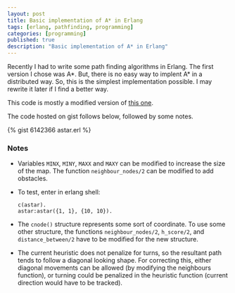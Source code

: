 ```yaml
---
layout: post
title: Basic implementation of A* in Erlang
tags: [erlang, pathfinding, programming]
categories: [programming]
published: true
description: "Basic implementation of A* in Erlang"
---
```


Recently I had to write some path finding algorithms in Erlang. The first version I chose was A\*. But, there is no easy way to implent A\* in a distributed way. So, this is the simplest implementation possible. I may rewrite it later if I find a better way.

This code is mostly a modified version of [this one](http://stevegilham.blogspot.in/2008/10/first-refactoring-of-star-in-erlang.html).

The code hosted on gist follows below, followed by some notes.

{% gist 6142366 astar.erl %}

### Notes

* Variables `MINX`, `MINY`, `MAXX` and `MAXY` can be modified to increase the size of the map. The function `neighbour_nodes/2` can be modified to add obstacles.

* To test, enter in erlang shell:

      c(astar).
      astar:astar({1, 1}, {10, 10}).

* The `cnode()` structure represents some sort of coordinate. To use some other structure, the functions `neighbour_nodes/2`, `h_score/2`, and `distance_between/2` have to be modified for the new structure.

* The current heuristic does not penalize for turns, so the resultant path tends to follow a diagonal looking shape. For correcting this, either diagonal movements can be allowed (by modifying the neighbours function), or turning could be penalized in the heuristic function (current direction would have to be tracked).
